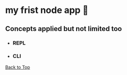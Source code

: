 <a name="custom_anchor_name"></a>

# my frist node app :partying_face:

## Concepts applied but not limited too

- ### REPL
- ### CLI

[Back to Top](#custom_anchor_name)
